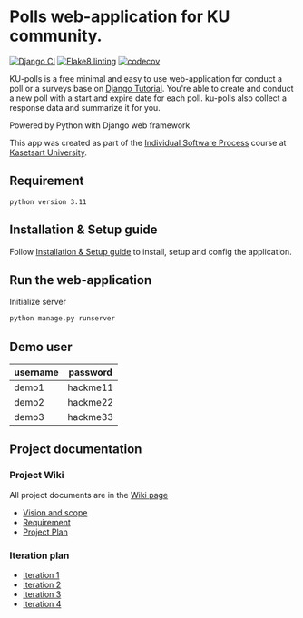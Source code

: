 # Polls web-application for KU community.

[![Django CI](../../actions/workflows/django.yml/badge.svg)](../../actions/workflows/django.yml)
[![Flake8 linting](../../actions/workflows/flake8.yml/badge.svg)](../../actions/workflows/flake8.yml)
[![codecov](https://codecov.io/github/opxz7148/ku-polls/graph/badge.svg?token=6B38JF9C8K)](https://codecov.io/github/opxz7148/ku-polls)

KU-polls is a free minimal and easy to use web-application for conduct a poll or a surveys base on [Django Tutorial](https://docs.djangoproject.com/en/5.1/intro/tutorial01/). You're able to create and conduct a new poll with a start and expire date for each poll. ku-polls also collect a response data and summarize it for you.

Powered by Python with Django web framework

This app was created as part of the [Individual Software Process](
https://cpske.github.io/ISP) course at [Kasetsart University](https://www.ku.ac.th).

## Requirement
```
python version 3.11
```

## Installation & Setup guide
Follow [Installation & Setup guide](./installation.md) to install, setup and config the application.

## Run the web-application

Initialize server
```bash
python manage.py runserver
```

## Demo user
| username | password | 
|-------|-------| 
| demo1 | hackme11 | 
| demo2 | hackme22 | 
| demo3 | hackme33 |

## Project documentation

### Project Wiki
All project documents are in the  [Wiki page](../../wiki/Home)
* [Vision and scope](../../wiki/Vision-and-Scope)
* [Requirement](../../wiki/Requirement)
* [Project Plan](../../wiki/Vision-and-Scope)

### Iteration plan
* [Iteration 1](../../wiki/iteration1-plan)
* [Iteration 2](../../wiki/iteration2-plan)
* [Iteration 3](../../wiki/iteration3-plan)
* [Iteration 4](../../wiki/iteration4-plan)
